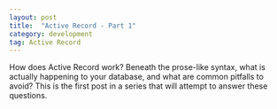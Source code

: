 ```yaml
---
layout: post
title:  "Active Record - Part 1"
category: development
tag: Active Record
---
```


How does Active Record work? Beneath the prose-like syntax, what is actually happening to your database, and what are common pitfalls to avoid? This is the first post in a series that will attempt to answer these questions.